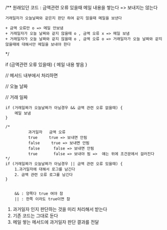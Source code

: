 /**
    원래있던 코드 : 금액관련 오류 있을때 메일 내용을 쌓는다
    => 보내지는 않는다

    거래일자가 오늘날짜와 같은지 판단 하여 같지 않을때 메일을 보낸다
 
    + 금액 오류만 o => 메일 안보냄
    + 거래일자가 오늘 날짜와 같지 않을때 o , 금액 오류 x => 메일 보냄
    + 거래일자가 오늘 날짜와 같지 않을때 o , 금액 오류 o => 거래일자가 오늘 날짜와 같지 않을때에 대해서만 메일을 보내야 한다
*/

if (금액관련 오류 있을때) {
    메일 내용 쌓음
}

// 메서드 내부에서 처리하면

// 오늘 날짜

// 거래 일짜
```
if (거래일짜가 오늘날짜가 아닐경우 && 금액 관련 오류 없을때) {
    메일 보냄
}
```
```
/*
          과거일자   금액 오류
          true     true => 보내면 안됨
          false     true => 보내면 안됨
          false      false => 보내면 안됨
          true       false => 보내야 됨 =>  얘는 위에 조건문에서 걸러진다
*/
if (거래일짜가 오늘날짜가 아닐경우 || 금액 관련 오류 있을때) {
    1.과거일자에 대해서 로그를 남긴다
    2. 금액 관련 오류 로그를 남긴다
}
```

```

    && : 양쪽다 true 여야 참
    || : 한쪽 이라도 true이면 참
```


1. 과거일자 인지 판단하는 것을 미리 처리해서 받는다
2. 기존 코드는 그대로 둔다
3. 메일 쌓는 메서드에 과거일자 판단 결과를 전달
